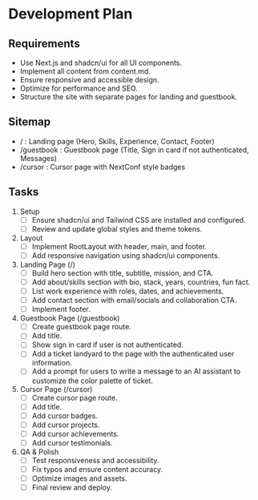# Development Plan

## Requirements

- Use Next.js and shadcn/ui for all UI components.
- Implement all content from content.md.
- Ensure responsive and accessible design.
- Optimize for performance and SEO.
- Structure the site with separate pages for landing and guestbook.

## Sitemap

- / : Landing page (Hero, Skills, Experience, Contact, Footer)
- /guestbook : Guestbook page (Title, Sign in card if not authenticated, Messages)
- /cursor : Cursor page with NextConf style badges

## Tasks

1. Setup
   - [ ] Ensure shadcn/ui and Tailwind CSS are installed and configured.
   - [ ] Review and update global styles and theme tokens.
2. Layout
   - [ ] Implement RootLayout with header, main, and footer.
   - [ ] Add responsive navigation using shadcn/ui components.
3. Landing Page (/)
   - [ ] Build hero section with title, subtitle, mission, and CTA.
   - [ ] Add about/skills section with bio, stack, years, countries, fun fact.
   - [ ] List work experience with roles, dates, and achievements.
   - [ ] Add contact section with email/socials and collaboration CTA.
   - [ ] Implement footer.
4. Guestbook Page (/guestbook)
   - [ ] Create guestbook page route.
   - [ ] Add title.
   - [ ] Show sign in card if user is not authenticated.
   - [ ] Add a ticket landyard to the page with the authenticated user information.
   - [ ] Add a prompt for users to write a message to an AI assistant to customize the color palette of ticket.
5. Cursor Page (/cursor)
   - [ ] Create cursor page route.
   - [ ] Add title.
   - [ ] Add cursor badges.
   - [ ] Add cursor projects.
   - [ ] Add cursor achievements.
   - [ ] Add cursor testimonials.
5. QA & Polish
   - [ ] Test responsiveness and accessibility.
   - [ ] Fix typos and ensure content accuracy.
   - [ ] Optimize images and assets.
   - [ ] Final review and deploy.
